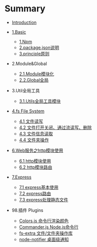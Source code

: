 # Summary

* [Introduction](README.md)
* [1.Basic](./1.Basic/_node.md)
  * [1.Npm](./1.Basic/1.npm.md)
  * [2.package.json说明](./1.Basic/2.package.json.md)
  * [3.principle原则](./1.Basic/3.principle.md)

* 2.Module&Global
   * [2.1.Module模块化](./2.Module&Global/1.Module.md)
   * [2.2.Global全局](./2.Module&Global/2.Global.md)
   
* 3.Util全局工具
   * [3.1.Utils全局工具模块](./3.Util&/1.Util.md)
   
* [4.fs File System](./4.fs/_fs_file_system.md)  
   * [4.1 文件读写 ](./4.fs/1.file-read-write.md)
   * [4.2 文件打开关闭、通过流读写、删除](./4.fs/2.fs-open-read-close-unlink.md)
   * [4.3 文件信息读取](./4.fs/3.fs-stat.md)
   * [4.4 文件夹操作](./4.fs/4.fs-directory.md)
 
* [6.Web服务之http模块使用](./6.Web/_web.md)
   * [6.1 http模块使用](./6.Web/1.http.md)
   * [6.2 http模块路由](./6.Web/2.Route.md)

* [7.Express](./7.Express/_express.md)
   * [7.1 express基本使用](./7.Express/1.Basic.md)
   * [7.2 express路由](./7.Express/2.Route.md)
   * [7.3 express处理静态文件](./7.Express/3.Static.md)
  
* 98.插件 Plugins
  * [Colors.js 命令行渲染颜色](98.Plugins/Colors.js.md)
  * [Commander.js Node.js命令行](98.Plugins/Commander.js.md)
  * [fs-extra 文件/文件夹操作库](98.Plugins/fs-extra.md)
  * [node-notifier 桌面级通知](98.Plugins/node-notifier.md)
